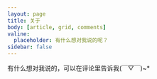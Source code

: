 ```yaml
---
layout: page
title: 关于
body: [article, grid, comments]
valine:
  placeholder: 有什么想对我说的呢？
sidebar: false
---
```


有什么想对我说的，可以在评论里告诉我(￣▽￣)~*